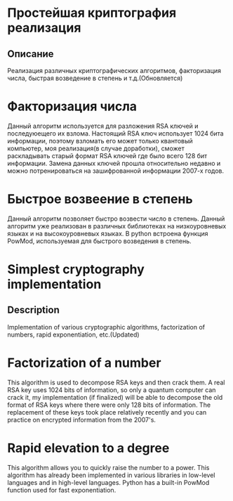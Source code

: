 # Простейшая криптография реализация

## Описание

Реализация различных криптографических алгоритмов, факторизация числа, быстрая возведение в степень и т.д.(Обновляется)

# Факторизация числа
Данный алгоритм используется для разложения RSA ключей и последуюещего их взлома. Настоящий RSA ключ использует 1024 бита информации, поэтому взломать его может только квантовый компьютер, моя реализация(в случае доработки), сможет раскладывать старый формат RSA ключей где было всего 128 бит информации. Замена данных ключей прошла относительно недавно и можно потренироваться на зашифрованной информации 2007-х годов.

# Быстрое возвеение в степень 
Данный алгоритм позволяет быстро возвести число в степень. Данный алгоритм уже реализован в различных библиотеках на низкоуровневых языках и на высокоуровневых языках. В python встроена функция PowMod, используемая для быстрого возведения в степень.

# Simplest cryptography implementation

## Description

Implementation of various cryptographic algorithms, factorization of numbers, rapid exponentiation, etc.(Updated)

# Factorization of a number
This algorithm is used to decompose RSA keys and then crack them. A real RSA key uses 1024 bits of information, so only a quantum computer can crack it, my implementation (if finalized) will be able to decompose the old format of RSA keys where there were only 128 bits of information. The replacement of these keys took place relatively recently and you can practice on encrypted information from the 2007's.

# Rapid elevation to a degree 
This algorithm allows you to quickly raise the number to a power. This algorithm has already been implemented in various libraries in low-level languages and in high-level languages. Python has a built-in PowMod function used for fast exponentiation.
